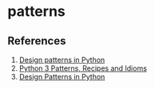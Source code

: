 # patterns


## References

1. [Design patterns in Python](https://github.com/gennad/Design-Patterns-in-Python)
1. [Python 3 Patterns, Recipes and Idioms](http://python-3-patterns-idioms-test.readthedocs.io/en/latest/index.html)
1. [Design Patterns in Python](http://www.aleax.it/gdd_pydp.pdf)



